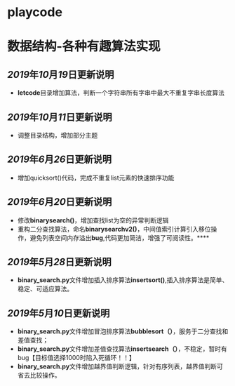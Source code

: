 # playcode
# 数据结构-各种有趣算法实现

## ***2019***年***10***月***19***日更新说明

- **letcode**目录增加算法，判断一个字符串所有字串中最大不重复字串长度算法

## ***2019***年***10***月***11***日更新说明

- 调整目录结构，增加部分主题


## ***2019***年***6***月***26***日更新说明

- 增加quicksort()代码，完成不重复list元素的快速排序功能

## ***2019***年***6***月***20***日更新说明

- 修改**binarysearch()**，增加查找list为空的异常判断逻辑
- 重构二分查找算法，命名**binarysearchv2()**，中间值索引计算引入移位操作，避免列表空间内存溢出**bug**,代码更加简洁，增强了可阅读性。****

## ***2019***年***5***月***28***日更新说明

- **binary_search.py**文件增加插入排序算法**insertsort()**,插入排序算法是简单、稳定、可适应算法。


## ***2019***年***5***月***10***日更新说明
- **binary_search.py**文件增加冒泡排序算法**bubblesort（）**，服务于二分查找和差值查找；
- **binary_search.py**文件增加差值查找算法**insertsearch（）**，不稳定，暂时有bug【目标值选择1000时陷入死循环！！】
- **binary_search.py**文件增加越界值判断逻辑，针对有序列表，越界值判断可省去比较操作。

